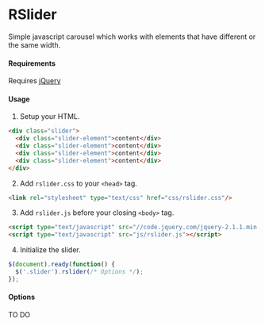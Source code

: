 RSlider
======

Simple javascript carousel which works with elements that have different or the same width.

#### Requirements
Requires [jQuery](http://jquery.com/)
 
 
#### Usage
1. Setup your HTML.

  ```html
  <div class="slider">
    <div class="slider-element">content</div>
    <div class="slider-element">content</div>
    <div class="slider-element">content</div>
    <div class="slider-element">content</div>
  </div>
  ```

2. Add `rslider.css` to your `<head>` tag.

  ```html
  <link rel="stylesheet" type="text/css" href="css/rslider.css"/>
  ```

3. Add `rslider.js` before your closing `<body>` tag.

  ```html
  <script type="text/javascript" src="//code.jquery.com/jquery-2.1.1.min.js"></script>
  <script type="text/javascript" src="js/rslider.js"></script>
  ```

4. Initialize the slider.

  ```javascript
  $(document).ready(function() {
    $('.slider').rslider(/* Options */);
  });
  ```
 
#### Options
  TO DO
